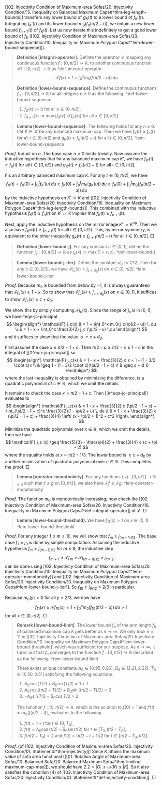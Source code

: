 [[02. Injectivity Condition of Maximum-area Sofas/20. Injectivity Condition/15. Inequality on Balanced Maximum Caps#^thm-leg-length-bounds]] transfers any lower bound of $g_K(t)$ to a lower bound of $f_K'(t)$. Integrating $f_K'(t)$ and its lower bound $m_0(f_{n}(\pi/2-t))$, we obtain a new lower bound $f_{n+1}(t)$ of $f_K(t)$. Let us now iterate this indefinitely to get a good lower bound of $f_K$ ([[02. Injectivity Condition of Maximum-area Sofas/20. Injectivity Condition/10. Inequality on Maximum Polygon Caps#^lem-lower-bound-sequence]]).

> __Definition [integral-operator].__ Definte the operator $\mathcal{F}$ mapping any continuous function $f : [0, \pi/2] \to \mathbb{R}$, to another continuous function $\mathcal{F} f : [0, \pi/2] \to \mathbb{R}$ as ^def-integral-operator
$$
\mathcal{F} f(x) = 1 + \int_0^x m_0(f(\pi/2 - u))\,du.
$$

> __Definition [lower-bound-sequence].__ Define the continuous functions $f_n : [0, \pi/2] \to \mathbb{R}$ for all integers $n \geq 0$ as the following. ^def-lower-bound-sequence
> 
> 1. $f_0(x) := 0$ for all $x \in [0, \pi/2]$.
> 2. $f_{n+1}(x) := \max\left( f_n(x), \mathcal{F} f_n(x) \right)$ for all $x \in [0, \pi/2]$.

> __Lemma [lower-bound-sequence].__ The following holds for any $n \geq 0$. Let $K \in \mathcal{K}$ be any balanced maximum cap. Then we have $f_K(t) \geq f_n(t)$ for all $t \in [0, \pi/2)$ and $g_K(t) \geq f_n(\pi/2 - t)$ for all $t \in (0, \pi/2]$. ^lem-lower-bound-sequence

_Proof._ Induct on $n$. The base case $n \geq 0$ holds trivially. Now assume the inductive hypothesis that for any balanced maximum cap $K'$, we have $f_{K'}(t) \geq f_n(t)$ for all $t \in [0, \pi/2)$ and $g_{K'}(t) \geq f_n(\pi/2 - t)$ for all $t \in (0, \pi/2]$.

Fix an arbitrary balanced maximum cap $K$. For any $t \in [0, \pi/2)$, we have
$$
f_K(t) = f_K(0) + \int_0^t f_K'(u) \,du \geq f_K(0) + \int_0^t m_0(g_K(u)) \,du \geq f_K(0) + \int_0^t m_0(f_K(\pi/2 - u)) \,du 
$$
by the inductive hypothesis on $K' := K$ and [[02. Injectivity Condition of Maximum-area Sofas/20. Injectivity Condition/10. Inequality on Maximum Polygon Caps#^thm-leg-length-bounds]]. This combined with the inductive hypothesis $f_{K}(t) \geq f_n(t)$ on $K' := K$ implies that $f_K(t) \geq f_{n+1}(t)$.

Next, apply the inductive hypothesis on the mirror image $K' := K^{\mathrm{op}}$. Then we also have $f_{K^\mathrm{\mathrm{op}}}(t) \geq f_{n+1}(t)$ for all $t \in [0, \pi/2)$. This, by mirror symmetry, is equivalent to the other inequality $g_K(t) \geq f_{n+1}(\pi/2 - t)$ for all $t \in (0, \pi/2]$. □

> __Definition [lower-bound-j].__ For any constant $c \in [0, 1]$, define the function $j_c : [0, \pi/2] \to \mathbb{R}$ as $j_c(x) := \max(1 - x, c)$. ^def-lower-bound-j

> __Lemma [lower-bound-j-iter].__ Define the constant $d_0 := 1/12$. Then for any $c \in [0, 2/3]$, we have $\mathcal{F} j_c(x) \geq j_{c + d_0}(x)$ on $x \in [0, \pi/2]$. ^lem-lower-bound-j-iter

_Proof._ Because $m_0$ is bounded from below by $-1$, it is always guaranteed that $\mathcal{F} j_c (x) \geq 1 - x$. So to show that $\mathcal{F} j_c(x) \geq j_{c + d_0}(x)$ on $x \in [0, 1]$, it suffices to show $\mathcal{F} j_c (x) \geq c + d_0$.

We show this by simply computing $\mathcal{F} j_c(x)$. Since the range of $j_c$ is in $[0, 1]$, we have ^eqn-jc-principal
$$
\begin{align*}
\mathcal{F} j_c(x) & = 1 + \int_0^x m_0(j_c(\pi/2 - u)) \, du \\
& = 1 - x + \int_0^x \frac{3}{2} j_c (\pi/2 - u) \,du
\end{align*} 
$$
and it suffices to show that the value is $\geq c + d_0$.

First assume the case $x \leq \pi/2 - 1 + c$. Then $\pi/2 - u \geq \pi/2 - x \geq 1 - c$ in the integral of [[#^eqn-jc-principal]] so
$$
\begin{align*}
\mathcal{F} j_c(x) & = 1 - x + \frac{3}{2} c x = 1 - (1 - 3/2 \cdot c)x \\
& \geq 1 - (1 - 3/2 \cdot c)(\pi/2 - 1 + c) \\
& \geq c + d_0
\end{align*}
$$
where the last inequality is obtained by minimizing the difference, is a quadratic polynomial of $c \in \mathbb{R}$, which we omit the details.

It remains to check the case $x > \pi/2 - 1 + c$. Then [[#^eqn-jc-principal]] evaluates to
$$
\begin{align*}
\mathcal{F} j_c(x) & = 1 - x + \frac{3}{2} c (\pi/2 - 1 + c) + \int_{\pi/2 - 1 + c}^x \frac{3}{2}(1 - \pi/2 + u) \, du \\
& = 1 - x + \frac{3}{2} c (\pi/2 - 1 + c) + \frac{3}{4} \left( (x - \pi/2 + 1)^2 - c^2 \right).
\end{align*} 
$$
Minimize the quadratic polynomial over $x \in \mathbb{R}$, which we omit the details, then we have
$$
\mathcal{F} j_c (x) \geq \frac{5}{3} - \frac{\pi}{2} + \frac{3}{4} c (c + \pi - 2)
$$
where the equality holds at $x = \pi/2 - 1/3$. The lower bound is $\geq c + d_0$ by another minimization of quadratic polynomial over $c \in \mathbb{R}$. This completes the proof. □

> __Lemma [operator-monotonicity].__ For any functions $f, g : [0, \pi/2] \to \mathbb{R}_{\geq 0}$ such that $f \leq g$ on $[0, \pi/2]$, we also have $\mathcal{F} f \leq \mathcal{F} g$. ^lem-operator-monotonicity

_Proof._ The function $m_0$ is monotonically increasing; now check the [[02. Injectivity Condition of Maximum-area Sofas/20. Injectivity Condition/10. Inequality on Maximum Polygon Caps#^def-integral-operator]] of $\mathcal{F}$. □

> __Lemma [lower-bound-threshold].__ We have $f_{11}(x) > 1$ on $x \in (0, 1]$. ^lem-lower-bound-threshold

_Proof._ For any integer $1 \leq m \leq 10$, we will show that $f_m \geq j_{(m - 1)/12}$. The base case $f_1 = j_0$ is done by simple computation. Assuming the inductive hypothesis $f_m \geq j_{(m-1)/12}$ for $m \leq 9$, the inductive step
$$
f_{m+1} \geq \mathcal{F} f_m \geq \mathcal{F} j_{(m-1)/12} \geq j_{m/12}
$$
can be done using [[02. Injectivity Condition of Maximum-area Sofas/20. Injectivity Condition/10. Inequality on Maximum Polygon Caps#^lem-operator-monotonicity]] and [[02. Injectivity Condition of Maximum-area Sofas/20. Injectivity Condition/10. Inequality on Maximum Polygon Caps#^lem-lower-bound-j-iter]]. So $f_{10} \geq j_{9/12} > 2/3$ in particular.

Because $m_0(y) > 0$ for all $y > 2/3$, we now have 
$$
f_{11}(x) \geq \mathcal{F} f_{10} (x) = 1 + \int_0^x m_0(f_{10}(\pi/2 - u)) \, du > 1
$$
for all $x \in (0, \pi/2]$. □

> __Remark [lower-bound-limit].__ The lower bound $f_n$ of the arm length $f_K$ of balanced maximum cap $K$ gets better as $n \to \infty$. We only took $n=11$ in [[02. Injectivity Condition of Maximum-area Sofas/20. Injectivity Condition/10. Inequality on Maximum Polygon Caps#^lem-lower-bound-threshold]] which was sufficient for our purpose. As $n \to \infty$, it turns out that $f_n$ converges to the function $f : [0, \pi/2] \to \mathbb{R}$ described as the following. ^rem-lower-bound-limit
> 
> There exists unique constants $A_0 \in [0.95, 0.96]$, $B_0 \in [2.31, 2.32]$, $T_0 \in [0.50, 0.51]$ satisfying the following equations.
> 
> 1. $A_0 \cos (T/2) + B_0 \sin (T/2) = 1 + T$
> 2. $A_0 \cos ((\pi/2-T)/2) + B_0 \sin ((\pi/2-T)/2) = 2$
> 3. $- A_0 \sin T/2 + B_0 \cos T/2 = 2$
> 
> The function $f : [0, \pi/2] \to \mathbb{R}$, which is the solution to $f(0) = 1$ and $f'(t) = m_0(f(\pi/2 - t))$, evaluates to the following.
> 
> 1. $f(t) = 1 + t$ for $t \in [0, T_0]$,
> 2. $f(t) = A_0 \cos(t/2) + B_0 \sin(t/2)$ for $t \in [T_0, \pi/2 - T_0]$,
> 3. $f(\pi/2-T_0)=2$ and $f'(t) = (\pi/2 - t + 1)/2$ for $t \in [\pi/2 - T_0, \pi/2]$.

_Proof._ (of [[02. Injectivity Condition of Maximum-area Sofas/20. Injectivity Condition/01. Statement#^thm-injectivity]]) Since $K$ attains the maximum value of sofa area functional ([[01. Rotation Angle of Maximum-area Sofas/10. Balanced Sofa/20. Balanced Maximum Sofa#^thm-limiting-maximum-cap-max]]), we should have $2.2 < |G| \leq \mathcal{A}(K) \leq |K|$. So it also satisfies the condition (4) of [[02. Injectivity Condition of Maximum-area Sofas/20. Injectivity Condition/01. Statement#^def-injectivity-condition]]. □
